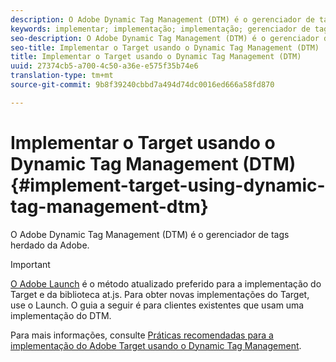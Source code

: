 ```yaml
---
description: O Adobe Dynamic Tag Management (DTM) é o gerenciador de tags herdado da Adobe.
keywords: implementar; implementação; implementação; gerenciador de tags; dtm; at.js; dynamic tag management
seo-description: O Adobe Dynamic Tag Management (DTM) é o gerenciador de tags herdado da Adobe.
seo-title: Implementar o Target usando o Dynamic Tag Management (DTM)
title: Implementar o Target usando o Dynamic Tag Management (DTM)
uuid: 27374cb5-a700-4c50-a36e-e575f35b74e6
translation-type: tm+mt
source-git-commit: 9b8f39240cbbd7a494d74dc0016ed666a58fd870

---
```



# Implementar o Target usando o Dynamic Tag Management (DTM){#implement-target-using-dynamic-tag-management-dtm}

O Adobe Dynamic Tag Management (DTM) é o gerenciador de tags herdado da Adobe.

>[!IMPORTANT]
>
>[O Adobe Launch](../../../c-implementing-target/c-implementing-target-for-client-side-web/how-to-deployatjs/cmp-implementing-target-using-adobe-launch.md#topic_5234DDAEB0834333BD6BA1B05892FC25) é o método atualizado preferido para a implementação do Target e da biblioteca at.js. Para obter novas implementações do Target, use o Launch. O guia a seguir é para clientes existentes que usam uma implementação do DTM. 

Para mais informações, consulte [Práticas recomendadas para a implementação do Adobe Target usando o Dynamic Tag Management](https://marketing.adobe.com/resources/help/en_US/dtm/target/).
